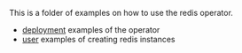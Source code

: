 This is a folder of examples on how to use the redis operator.

* [deployment](./operator-deployment) examples of the operator
* [user](./user) examples of creating redis instances

